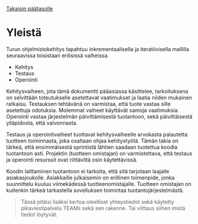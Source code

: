 [Takaisin päätasolle](./README.md)

# Yleistä

Turun ohjelmistokehitys tapahtuu inkrementaalisella ja iteratiivisella
mallilla seuraavissa toisistaan erilisissä vaiheissa.

 * Kehitys
 * Testaus
 * Operointi

Kehitysvaiheen, jota tämä dokumentti pääasiassa käsittelee,
tarkoituksena on selvittään toteutukselle asetettavat vaatimukset ja
laatia niiden mukainen ratkaisu. Testauksen tehtävänä on varmistaa,
että tuote vastaa sille asetettuja odotuksia. Molemmat vaiheet
käyttävät samoja vaatimuksia. Operointi vastaa järjestelmän
päivittämisestä tuotantoon, sekä päivittäisestä ylläpidosta, että
valvonnasta.

Testaus ja operointivaiheet tuottavat kehitysvaiheelle arvokasta
palautetta tuotteen toiminnasta, joka osaltaan ohjaa
kehitystyötä. Tämän takia on tärkeä, että ensimmäisestä sprintistä
lähtien saadaan tuotettua koodia tuotantoon asti. Projektin (tuotteen
omistajan) on varmistettava, että testaus ja operointi resurssit ovat
riittäviltä osin käytettävissä.

Koodin laittaminen tuotantoon ei tarkoita, että sitä tarjotaan
laajalle asiakasjoukolle. Asiakkaille julkaisemin on erillinen
toimenpide, jonka suunnittelu kuuluu viimekädessä
tuotteenomistajalle. Tuotteen omistajan on kuitenkin tärkeä
tarkastella sovelluksen toimintaa tuotantojärjestelmästä.

> Tässä pitäisi lisäksi kertoa oleelliset yhteystiedot sekä käytetty
> pikaviestipalvelu TEAMs sekä sen rakenne. Tai viittaus siihen mistä
> tiedot löytyvät.
